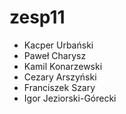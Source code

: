 # zesp11

- Kacper Urbański
- Paweł Charysz
- Kamil Konarzewski
- Cezary Arszyński
- Franciszek Szary
- Igor Jeziorski-Górecki
